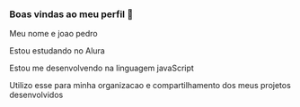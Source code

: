 ### Boas vindas ao meu perfil 💙

Meu nome e joao pedro

Estou estudando no Alura

Estou me desenvolvendo na linguagem javaScript

Utilizo esse para minha organizacao e compartilhamento dos meus projetos desenvolvidos
